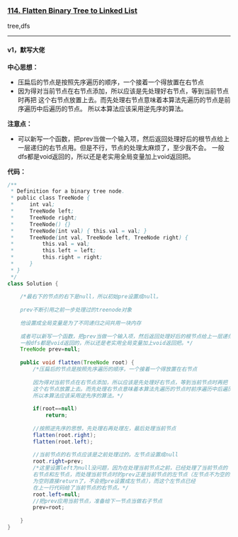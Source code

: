 ### [114. Flatten Binary Tree to Linked List](https://leetcode.com/problems/flatten-binary-tree-to-linked-list/)

tree,dfs

---

#### v1，默写大佬

**中心思想：**
- 压扁后的节点是按照先序遍历的顺序，一个接着一个得放置在右节点
- 因为得对当前节点在右节点添加，所以应该是先处理好右节点，等到当前节点时再把
  这个右节点放置上去。而先处理右节点意味着本算法先遍历的节点是前序遍历中后遍历的节点。
  所以本算法应该采用逆先序的算法。
  
**注意点：**
- 可以新写一个函数，把prev当做一个输入项，然后返回处理好后的根节点给上一层递归的右节点用。但是不行，节点的处理太麻烦了，至少我不会。
  一般dfs都是void返回的，所以还是老实用全局变量加上void返回把。

**代码：**
```java
/**
 * Definition for a binary tree node.
 * public class TreeNode {
 *     int val;
 *     TreeNode left;
 *     TreeNode right;
 *     TreeNode() {}
 *     TreeNode(int val) { this.val = val; }
 *     TreeNode(int val, TreeNode left, TreeNode right) {
 *         this.val = val;
 *         this.left = left;
 *         this.right = right;
 *     }
 * }
 */
class Solution {
    
    /*最右下的节点的右下是null，所以初始pre设置成null。
    
    prev不断引用之前一步处理过的treenode对象
    
    他设置成全局变量是为了不同递归之间共用一块内存
    
    或者可以新写一个函数，把prev当做一个输入项，然后返回处理好后的根节点给上一层递归的右节点用？不行，节点的处理太麻烦了，至少我不会。
    一般dfs都是void返回的，所以还是老实用全局变量加上void返回把。*/
    TreeNode prev=null;
    
    public void flatten(TreeNode root) {
        /*压扁后的节点是按照先序遍历的顺序，一个接着一个得放置在右节点
        
        因为得对当前节点在右节点添加，所以应该是先处理好右节点，等到当前节点时再把
        这个右节点放置上去。而先处理右节点意味着本算法先遍历的节点时前序遍历中后遍历的节点。
        所以本算法应该采用逆先序的算法。*/
        
        if(root==null)
            return;
        
        //按照逆先序的思想，先处理右再处理左，最后处理当前节点
        flatten(root.right);
        flatten(root.left);
        
        //当前节点的右节点应该是之前处理过的。左节点设置成null
        root.right=prev;
        /*这里设置left为null没问题，因为在处理当前节点之前，已经处理了当前节点的
        右节点和左节点，而处理当前节点时的prev正是当前节点的左节点（左节点不为空的话，
        为空则直接return了，不会把pre设置成左节点），而这个左节点已经
        在上一行代码给了当前节点的右节点。*/
        root.left=null;
        //把prev应用当前节点，准备给下一节点当做右子节点
        prev=root;
        
    }
}
```
